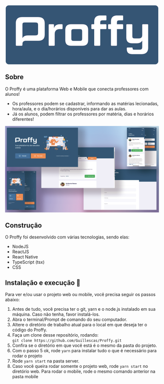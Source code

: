 <p align="center">
  <img align="center" src="assets/logo.png" />
</p>

## Sobre
O Proffy é uma plataforma Web e Mobile que conecta professores com alunos! 

- Os professores podem se cadastrar, informando as matérias lecionadas, hora/aula, e o dia/horários disponíveis para dar as aulas.
- Já os alunos, podem filtrar os professores por matéria, dias e horários diferentes!

<img src="assets/web-mobile-project-present.png" align="center" />

## Construção

O Proffy foi desenvolvido com várias tecnologias, sendo elas: 

- NodeJS
- ReactJS
- React Native
- TypeScript (tsx)
- CSS

## Instalação e execução 🚀

Para ver e/ou usar o projeto web ou mobile, você precisa seguir os passos abaixo:


1. Antes de tudo, você precisa ter o git, yarn e o node.js instalado em sua máquina. Caso não tenha, favor instalá-los.
2. Abra o terminal/Prompt de comando do seu computador.
3. Altere o diretório de trabalho atual para o local em que deseja ter o código do Proffy.
4. Faça um clone desse repositório, rodando:    
```git clone https://github.com/Guillescas/Proffy.git```
5. Confira se o diretório em que você está é o mesmo da pasta do projeto.
6. Com o passo 5 ok, rode ```yarn``` para instalar tudo o que é necessário para rodar o projeto
7. Rode ```yarn start``` na pasta server.
8. Caso você queira rodar somente o projeto web, rode ```yarn start``` no diretório web. Para rodar o mobile, rode o mesmo comando anterior na pasta mobile

